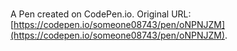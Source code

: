 # 

A Pen created on CodePen.io. Original URL: [https://codepen.io/someone08743/pen/oNPNJZM](https://codepen.io/someone08743/pen/oNPNJZM).


